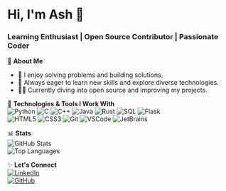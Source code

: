 # Hi, I'm Ash 👋  
### Learning Enthusiast | Open Source Contributor | Passionate Coder  

🚀 **About Me**  
- 🌱 I enjoy solving problems and building solutions.  
- 🎯 Always eager to learn new skills and explore diverse technologies.  
- 🧑‍💻 Currently diving into open source and improving my projects.  

🔧 **Technologies & Tools I Work With**  
![Python](https://img.shields.io/badge/-Python-3776AB?style=flat&logo=python&logoColor=white)  ![C](https://img.shields.io/badge/-C-A8B9CC?style=flat&logo=c&logoColor=white)  ![C++](https://img.shields.io/badge/-C++-00599C?style=flat&logo=cplusplus&logoColor=white)  ![Java](https://img.shields.io/badge/-Java-007396?style=flat&logo=java&logoColor=white)  ![Rust](https://img.shields.io/badge/-Rust-000000?style=flat&logo=rust&logoColor=white)  ![SQL](https://img.shields.io/badge/-SQL-003B57?style=flat&logo=postgresql&logoColor=white)  ![Flask](https://img.shields.io/badge/-Flask-000000?style=flat&logo=flask&logoColor=white)  
![HTML5](https://img.shields.io/badge/-HTML5-E34F26?style=flat&logo=html5&logoColor=white)  ![CSS3](https://img.shields.io/badge/-CSS3-1572B6?style=flat&logo=css3&logoColor=white)  ![Git](https://img.shields.io/badge/-Git-F05032?style=flat&logo=git&logoColor=white)  ![VSCode](https://img.shields.io/badge/-VSCode-007ACC?style=flat&logo=visual-studio-code&logoColor=white)  ![JetBrains](https://img.shields.io/badge/-JetBrains-black?style=flat&logo=jetbrains&logoColor=white)  

📊 **Stats**  
![GitHub Stats](https://github-readme-stats.vercel.app/api?username=ash01825&show_icons=true&theme=radical)  
![Top Languages](https://github-readme-stats.vercel.app/api/top-langs/?username=ash01825&layout=compact&theme=radical)

✨ **Let's Connect**  
[![LinkedIn](https://img.shields.io/badge/-LinkedIn-0077B5?style=flat&logo=linkedin&logoColor=white)](https://www.linkedin.com/in/arsh-tulshyan-b2758a342/)  
[![GitHub](https://img.shields.io/badge/-GitHub-181717?style=flat&logo=github&logoColor=white)](https://github.com/ash01825)
